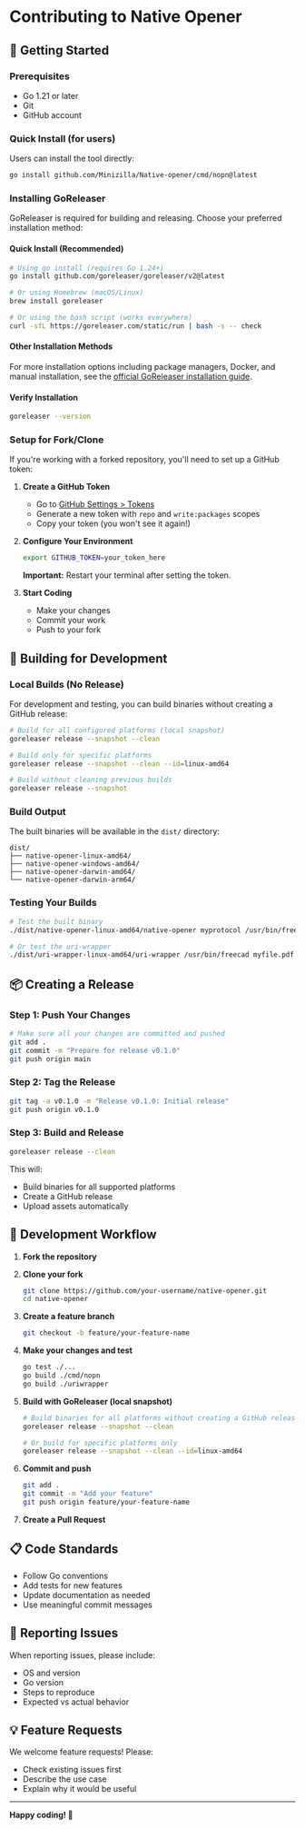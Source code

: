 # Contributing to Native Opener

## 🚀 Getting Started

### Prerequisites

- Go 1.21 or later
- Git
- GitHub account

### Quick Install (for users)

Users can install the tool directly:

```bash
go install github.com/Minizilla/Native-opener/cmd/nopn@latest
```

### Installing GoReleaser

GoReleaser is required for building and releasing. Choose your preferred installation method:

#### Quick Install (Recommended)
```bash
# Using go install (requires Go 1.24+)
go install github.com/goreleaser/goreleaser/v2@latest

# Or using Homebrew (macOS/Linux)
brew install goreleaser

# Or using the bash script (works everywhere)
curl -sfL https://goreleaser.com/static/run | bash -s -- check
```

#### Other Installation Methods
For more installation options including package managers, Docker, and manual installation, see the [official GoReleaser installation guide](https://goreleaser.com/install/).

#### Verify Installation
```bash
goreleaser --version
```

### Setup for Fork/Clone

If you're working with a forked repository, you'll need to set up a GitHub token:

1. **Create a GitHub Token**

   - Go to [GitHub Settings > Tokens](https://github.com/settings/tokens/new?scopes=repo,write:packages)
   - Generate a new token with `repo` and `write:packages` scopes
   - Copy your token (you won't see it again!)

2. **Configure Your Environment**

   ```bash
   export GITHUB_TOKEN=your_token_here
   ```

   **Important:** Restart your terminal after setting the token.

3. **Start Coding**
   - Make your changes
   - Commit your work
   - Push to your fork

## 🔨 Building for Development

### Local Builds (No Release)

For development and testing, you can build binaries without creating a GitHub release:

```bash
# Build for all configured platforms (local snapshot)
goreleaser release --snapshot --clean

# Build only for specific platforms
goreleaser release --snapshot --clean --id=linux-amd64

# Build without cleaning previous builds
goreleaser release --snapshot
```

### Build Output

The built binaries will be available in the `dist/` directory:
```
dist/
├── native-opener-linux-amd64/
├── native-opener-windows-amd64/
├── native-opener-darwin-amd64/
└── native-opener-darwin-arm64/
```

### Testing Your Builds

```bash
# Test the built binary
./dist/native-opener-linux-amd64/native-opener myprotocol /usr/bin/freecad

# Or test the uri-wrapper
./dist/uri-wrapper-linux-amd64/uri-wrapper /usr/bin/freecad myfile.pdf
```

## 📦 Creating a Release

### Step 1: Push Your Changes

```bash
# Make sure all your changes are committed and pushed
git add .
git commit -m "Prepare for release v0.1.0"
git push origin main
```

### Step 2: Tag the Release

```bash
git tag -a v0.1.0 -m "Release v0.1.0: Initial release"
git push origin v0.1.0
```

### Step 3: Build and Release

```bash
goreleaser release --clean
```

This will:

- Build binaries for all supported platforms
- Create a GitHub release
- Upload assets automatically

## 🔧 Development Workflow

1. **Fork the repository**
2. **Clone your fork**

   ```bash
   git clone https://github.com/your-username/native-opener.git
   cd native-opener
   ```

3. **Create a feature branch**

   ```bash
   git checkout -b feature/your-feature-name
   ```

4. **Make your changes and test**

   ```bash
   go test ./...
   go build ./cmd/nopn
   go build ./uriwrapper
   ```

5. **Build with GoReleaser (local snapshot)**
   ```bash
   # Build binaries for all platforms without creating a GitHub release
   goreleaser release --snapshot --clean
   
   # Or build for specific platforms only
   goreleaser release --snapshot --clean --id=linux-amd64
   ```

6. **Commit and push**

   ```bash
   git add .
   git commit -m "Add your feature"
   git push origin feature/your-feature-name
   ```

7. **Create a Pull Request**

## 📋 Code Standards

- Follow Go conventions
- Add tests for new features
- Update documentation as needed
- Use meaningful commit messages

## 🐛 Reporting Issues

When reporting issues, please include:

- OS and version
- Go version
- Steps to reproduce
- Expected vs actual behavior

## 💡 Feature Requests

We welcome feature requests! Please:

- Check existing issues first
- Describe the use case
- Explain why it would be useful

---

**Happy coding! 🎉**

